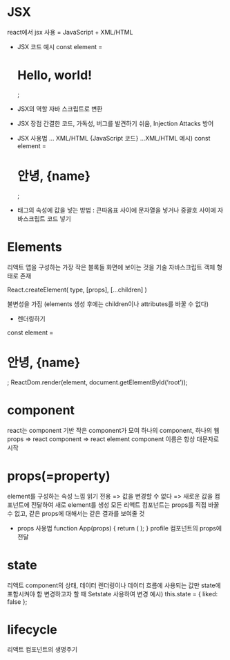 # JSX

react에서 jsx 사용
= JavaScript + XML/HTML

- JSX 코드 예시
  const element = <h1>Hello, world! </h1>;

- JSX의 역할
  자바 스크립트로 변환

- JSX 장점
  간결한 코드, 가독성, 버그를 발견하기 쉬움, Injection Attacks 방어

- JSX 사용법
  … XML/HTML
  {JavaScript 코드}
  …XML/HTML
  예시) const element = <h1>안녕, {name}</h1>;

- 태그의 속성에 값을 넣는 방법 : 큰따옴표 사이에 문자열을 넣거나 중괄호 사이에 자바스크립트 코드 넣기

# Elements

리액트 앱을 구성하는 가장 작은 블록들
화면에 보이는 것을 기술
자바스크립트 객체 형태로 존재

React.createElement(
type,
[props],
[…children]
)

불변성을 가짐 (elements 생성 후에는 children이나 attributes를 바꿀 수 없다)

- 렌더링하기
<div id=”root”></div>
const element = <h1>안녕, {name}</h1>;
ReactDom.render(element, document.getElementById(‘root’));

# component

react는 component 기반
작은 component가 모여 하나의 component, 하나의 웹
props => react component => react element
component 이름은 항상 대문자로 시작

# props(=property)

element를 구성하는 속성 느낌
읽기 전용 => 값을 변경할 수 없다 => 새로운 값을 컴포넌트에 전달하여 새로 element를 생성
모든 리액트 컴포넌트는 props를 직접 바꿀 수 없고, 같은 props에 대해서는 같은 결과를 보여줄 것

- props 사용법
  function App(props) {
  return (
  <Profile
      name="소플"
      viewCount={1500}
    />
  );
  }
  profile 컴포넌트의 props에 전달

# state

리액트 component의 상태, 데이터
렌더링이나 데이터 흐름에 사용되는 값만 state에 포함시켜야 함
변경하고자 할 때 Setstate 사용하여 변경
예시)
this.state = {
liked: false
};

# lifecycle

리액트 컴포넌트의 생명주기
